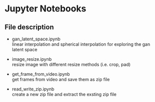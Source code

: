 # Jupyter Notebooks

## File description

- gan_latent_space.ipynb  
linear interpolation and spherical interpolation for exploring the gan latent space

- image_resize.ipynb  
resize image with different resize methods (i.e. crop, pad)

- get_frame_from_video.ipynb  
get frames from video and save them as zip file

- read_write_zip.ipynb  
create a new zip file and extract the exsting zip file
